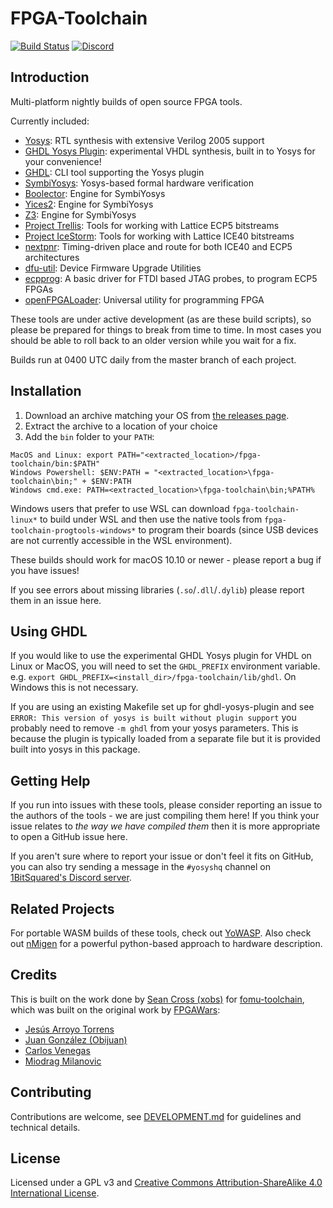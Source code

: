 # FPGA-Toolchain
[![Build Status](https://dev.azure.com/open-tool-forge/fpga-toolchain/_apis/build/status/YosysHQ.fpga-toolchain?branchName=main)](https://dev.azure.com/open-tool-forge/fpga-toolchain/_build/latest?definitionId=4&branchName=main)
[![Discord](https://img.shields.io/discord/613131135903596547?logo=discord)](https://discord.gg/s9sMfyx)

## Introduction
Multi-platform nightly builds of open source FPGA tools.

Currently included:

 * [Yosys](https://github.com/YosysHQ/yosys): RTL synthesis with extensive Verilog 2005 support
 * [GHDL Yosys Plugin](https://github.com/ghdl/ghdl-yosys-plugin): experimental VHDL synthesis, built in to Yosys for your convenience!
 * [GHDL](https://github.com/ghdl/ghdl): CLI tool supporting the Yosys plugin
 * [SymbiYosys](https://github.com/YosysHQ/SymbiYosys): Yosys-based formal hardware verification
 * [Boolector](http://fmv.jku.at/boolector/): Engine for SymbiYosys
 * [Yices2](http://yices.csl.sri.com/): Engine for SymbiYosys
 * [Z3](https://github.com/Z3Prover/z3/wiki): Engine for SymbiYosys
 * [Project Trellis](https://github.com/SymbiFlow/prjtrellis): Tools for working with Lattice ECP5 bitstreams
 * [Project IceStorm](https://github.com/cliffordwolf/icestorm): Tools for working with Lattice ICE40 bitstreams
 * [nextpnr](https://github.com/YosysHQ/nextpnr): Timing-driven place and route for both ICE40 and ECP5 architectures
 * [dfu-util](http://dfu-util.sourceforge.net/): Device Firmware Upgrade Utilities
 * [ecpprog](https://github.com/gregdavill/ecpprog): A basic driver for FTDI based JTAG probes, to program ECP5 FPGAs
 * [openFPGALoader](https://github.com/trabucayre/openFPGALoader): Universal utility for programming FPGA

<!-- * [Icarus Verilog](https://github.com/steveicarus/iverilog): Verilog simulation tool -->
<!--* [Avy](https://arieg.bitbucket.io/avy/): Engine for SymbiYosys (only included on Linux for now) -->

These tools are under active development (as are these build scripts), so
please be prepared for things to break from time to time. In most cases you should be able
to roll back to an older version while you wait for a fix.

Builds run at 0400 UTC daily from the master branch of each project.

## Installation

1. Download an archive matching your OS from [the releases page](https://github.com/YosysHQ/fpga-toolchain/releases).
2. Extract the archive to a location of your choice
3. Add the `bin` folder to your `PATH`:

```
MacOS and Linux: export PATH="<extracted_location>/fpga-toolchain/bin:$PATH"
Windows Powershell: $ENV:PATH = "<extracted_location>\fpga-toolchain\bin;" + $ENV:PATH
Windows cmd.exe: PATH=<extracted_location>\fpga-toolchain\bin;%PATH%
```

Windows users that prefer to use WSL can download `fpga-toolchain-linux*` to build under WSL and then use the native tools from `fpga-toolchain-progtools-windows*` to program their boards (since USB devices are not currently accessible in the WSL environment).

These builds should work for macOS 10.10 or newer - please report a bug if you have issues!

If you see errors about missing libraries (`.so`/`.dll`/`.dylib`) please report them in an issue here.

## Using GHDL

If you would like to use the experimental GHDL Yosys plugin for VHDL on Linux or MacOS, you will
need to set the `GHDL_PREFIX` environment variable. e.g. `export GHDL_PREFIX=<install_dir>/fpga-toolchain/lib/ghdl`. On Windows this is not necessary.

If you are using an existing Makefile set up for ghdl-yosys-plugin and see `ERROR: This version of yosys is built without plugin support` you probably need to remove `-m ghdl` from your yosys parameters. This is because the plugin is typically loaded from a separate file but it is provided built into yosys in this package.

## Getting Help

If you run into issues with these tools, please consider reporting an issue to the authors of the tools - we are just compiling them here! If you think your issue relates to *the way we have compiled them* then it is more appropriate to open a GitHub issue here.

If you aren't sure where to report your issue or don't feel it fits on GitHub, you can also try sending a message in the `#yosyshq` channel on [1BitSquared's Discord server](https://discord.gg/s9sMfyx).

## Related Projects

For portable WASM builds of these tools, check out [YoWASP](http://yowasp.org/). Also check out [nMigen](https://github.com/nmigen/nmigen) for a powerful python-based approach to hardware description.

## Credits

This is built on the work done by [Sean Cross (xobs)](https://github.com/xobs) for [fomu-toolchain](https://github.com/im-tomu/fomu-toolchain),
which was built on the original work by [FPGAWars](https://github.com/FPGAwars):

 * [Jesús Arroyo Torrens](https://github.com/Jesus89)
 * [Juan González (Obijuan)](https://github.com/Obijuan)
 * [Carlos Venegas](https://github.com/cavearr)
 * [Miodrag Milanovic](https://github.com/mmicko)

## Contributing

Contributions are welcome, see [DEVELOPMENT.md](DEVELOPMENT.md) for guidelines and technical details.

## License

Licensed under a GPL v3 and [Creative Commons Attribution-ShareAlike 4.0 International License](http://creativecommons.org/licenses/by-sa/4.0/).
